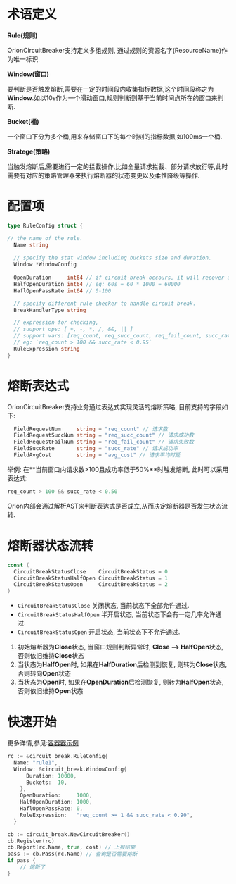 # 术语定义

**Rule(规则)**

OrionCircuitBreaker支持定义多组规则, 通过规则的资源名字(ResourceName)作为唯一标识.

**Window(窗口)**

要判断是否触发熔断,需要在一定的时间段内收集指标数据,这个时间段称之为**Window**.如以10s作为一个滑动窗口,规则判断则基于当前时间点所在的窗口来判断.

**Bucket(桶)**

一个窗口下分为多个桶,用来存储窗口下的每个时刻的指标数据,如100ms一个桶.

**Stratege(策略)**

当触发熔断后,需要进行一定的拦截操作,比如全量请求拦截、部分请求放行等,此时需要有对应的策略管理器来执行熔断器的状态变更以及柔性降级等操作.

# 配置项

```go
type RuleConfig struct {

// the name of the rule.
  Name string
  
  // specify the stat window including buckets size and duration.
  Window *WindowConfig
  
  OpenDuration     int64 // if circuit-break occours, it will recover after next BreakDuration duration
  HalfOpenDuration int64 // eg: 60s = 60 * 1000 = 60000
  HaflOpenPassRate int64 // 0-100

  // specify different rule checker to handle circuit break.
  BreakHandlerType string

  // expression for checking,
  // suuport ops: [ +, -, *, /, &&, || ]
  // support vars: [req_count, req_succ_count, req_fail_count, succ_rate]
  // eg: `req_count > 100 && succ_rate < 0.95`
  RuleExpression string
}
```

# 熔断表达式

OrionCircuitBreaker支持业务通过表达式实现灵活的熔断策略, 目前支持的字段如下:

```go
  FieldRequestNum     string = "req_count" // 请求数
  FieldRequestSuccNum string = "req_succ_count" // 请求成功数
  FieldRequestFailNum string = "req_fail_count" // 请求失败数
  FieldSuccRate       string = "succ_rate" // 请求成功率
  FieldAvgCost        string = "avg_cost" // 请求平均时延
```

举例: 在**当前窗口内请求数>100且成功率低于50%**时触发熔断, 此时可以采用表达式:

```go
req_count > 100 && succ_rate < 0.50
```

Orion内部会通过解析AST来判断表达式是否成立,从而决定熔断器是否发生状态流转.

# 熔断器状态流转

```go
const (
  CircuitBreakStatusClose    CircuitBreakStatus = 0
  CircuitBreakStatusHalfOpen CircuitBreakStatus = 1
  CircuitBreakStatusOpen     CircuitBreakStatus = 2
)
```

- `CircuitBreakStatusClose`     关闭状态, 当前状态下全部允许通过.
- `CircuitBreakStatusHalfOpen`  半开启状态, 当前状态下会有一定几率允许通过.
- `CircuitBreakStatusOpen`      开启状态, 当前状态下不允许通过.

1. 初始熔断器为**Close**状态, 当窗口规则判断异常时, **Close --> HalfOpen**状态, 否则依旧维持**Close**状态
2. 当状态为**HalfOpen**时, 如果在**HalfDuration**后检测到恢复, 则转为**Close**状态, 否则转向**Open**状态
3. 当状态为**Open**时, 如果在**OpenDuration**后检测恢复, 则转为**HalfOpen**状态, 否则依旧维持**Open**状态

# 快速开始

更多详情,参见:[容器器示例](../example/circuit_break/main.go)

```go
rc := &circuit_break.RuleConfig{
  Name: "rule1",
  Window: &circuit_break.WindowConfig{
      Duration: 10000,
      Buckets:  10,
    },
    OpenDuration:     1000,
    HalfOpenDuration: 1000,
    HaflOpenPassRate: 0,
    RuleExpression:   "req_count >= 1 && succ_rate < 0.90",
  }

cb := circuit_break.NewCircuitBreaker()
cb.Register(rc)
cb.Report(rc.Name, true, cost) // 上报结果
pass := cb.Pass(rc.Name) // 查询是否需要熔断
if pass {
    // 熔断了
}
```